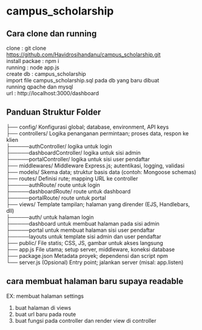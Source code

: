 # campus_scholarship

## Cara clone dan running
clone : git clone https://github.com/Havidrosihandanu/campus_scholarship.git <br>
install packae : npm i <br>
running : node app.js <br>
create db : campus_scholarship <br>
import file campus_scholarship.sql pada db yang baru dibuat <br>
running qpache dan mysql <br>
url : http://localhost:3000/dashboard <br>

## Panduan Struktur Folder 
├── config/ Konfigurasi global; database, environment, API keys <br>
├── controllers/ Logika penanganan permintaan; proses data, respon ke klien <br>
├─────authController/ logika untuk login <br>
├─────dashboardController/ logika untuk sisi admin <br>
├─────portalController/ logika untuk sisi user pendaftar   <br>
├── middlewares/ Middleware Express.js; autentikasi, logging, validasi <br>
├── models/ Skema data; struktur basis data (contoh: Mongoose schemas) <br>
├── routes/ Definisi rute; mapping URL ke controller <br>
├─────authRoute/ route untuk login <br>
├─────dashboardRoute/ route untuk dashboard <br>
├─────portalRoute/ route untuk portal <br>
├── views/ Template tampilan; halaman yang dirender (EJS, Handlebars, dll) <br>
├─────auth/ untuk halaman login <br>
├─────dashboard untuk membuat halaman pada sisi admin <br>
├─────portal untuk membuat halaman sisi user pendaftar <br>
├─────layouts untuk template sisi admin dan user pendaftar <br>
├── public/ File statis; CSS, JS, gambar untuk akses langsung <br>
├── app.js File utama; setup server, middleware, koneksi database <br>
├── package.json Metadata proyek; dependensi dan script npm <br>
└── server.js (Opsional) Entry point; jalankan server (misal: app.listen) <br>

## cara membuat halaman baru supaya readable
EX: membuat halaman settings <br>
1. buat halaman di views <br>
2. buat url baru pada route  <br>
3. buat fungsi pada controller dan render view di controller <br>


